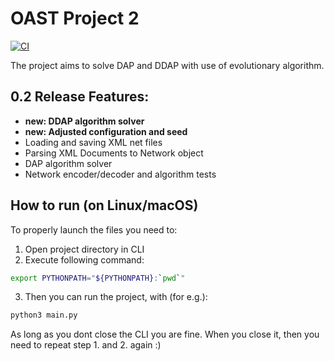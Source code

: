 # OAST Project 2

[![CI](https://github.com/Adrimi/oast-ddap/actions/workflows/CI.yml/badge.svg)](https://github.com/Adrimi/oast-ddap/actions/workflows/CI.yml)

The project aims to solve DAP and DDAP with use of evolutionary algorithm.

## 0.2 Release Features:

- **new: DDAP algorithm solver**
- **new: Adjusted configuration and seed**
- Loading and saving XML net files
- Parsing XML Documents to Network object
- DAP algorithm solver
- Network encoder/decoder and algorithm tests

## How to run (on Linux/macOS)

To properly launch the files you need to:

1. Open project directory in CLI
2. Execute following command:

```sh
export PYTHONPATH="${PYTHONPATH}:`pwd`"
```

3. Then you can run the project, with (for e.g.):

```sh
python3 main.py
```

As long as you dont close the CLI you are fine. When you close it, then you need to repeat step 1. and 2. again :)
